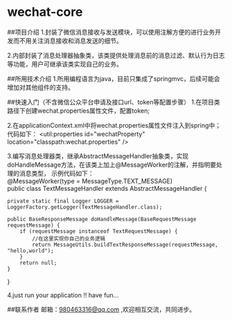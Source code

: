 # wechat-core

##项目介绍
1.封装了微信消息接收与发送模块，可以使用注解方便的进行业务开发而不用关注消息接收和消息发送的细节。

2.内部封装了消息处理器抽象类，该类提供处理消息前的消息过滤、默认行为日志等功能，用户可继承该类实现自己的业务。

##所用技术介绍
1.所用编程语言为java，目前只集成了springmvc，后续可能会增加对其他组件的支持。

##快速入门（不含微信公众平台申请及接口url、token等配置步骤）
1.在项目类路径下创建wechat.properties属性文件，配置token;

2.在applicationContext.xml中将wechat.properties属性文件注入到spring中；代码如下：
<util:properties id="wechatProperty" location="classpath:wechat.properties" />

3.编写消息处理器类，继承AbstractMessageHandler抽象类，实现doHandleMessage方法，在该类上加上@MessageWorker的注解，并指明要处理的消息类型，
示例代码如下：    
@MessageWorker(type = MessageType.TEXT_MESSAGE)    
public class TextMessageHandler extends AbstractMessageHandler {    

    private static final Logger LOGGER = LoggerFactory.getLogger(TextMessageHandler.class);    

    public BaseResponseMessage doHandleMessage(BaseRequestMessage requestMessage) {    
        if (requestMessage instanceof TextRequestMessage) {    
            //在这里实现你自己的业务逻辑    
            return MessageUtils.buildTextResponseMessage(requestMessage, "hello,world");    
        }    
        return null;    
    }    
}         

4.just run your application !! have fun...

##联系作者
邮箱：980463316@qq.com ,欢迎相互交流，共同进步。

